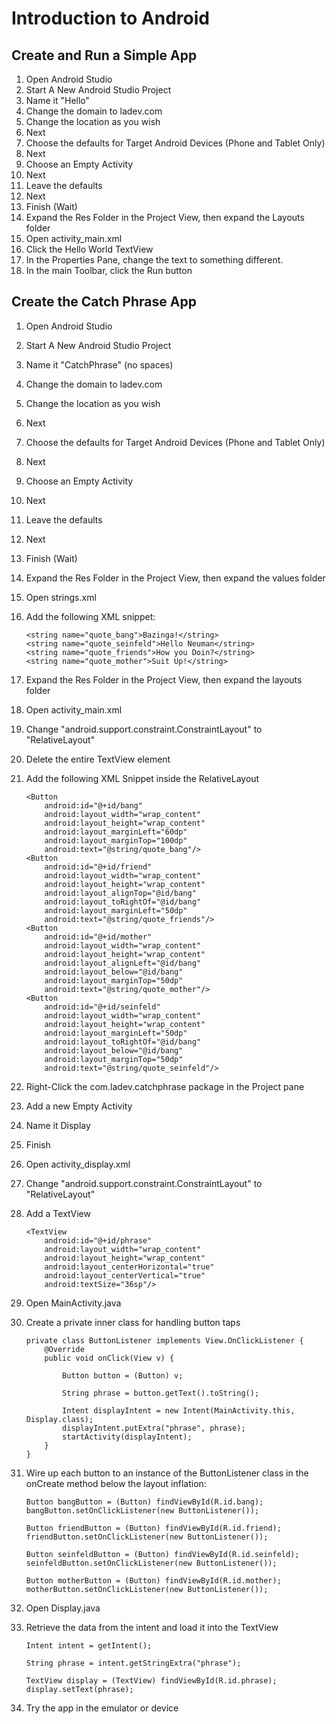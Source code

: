 # Introduction to Android

## Create and Run a Simple App
 1. Open Android Studio
 2. Start A New Android Studio Project
 3. Name it "Hello"
 4. Change the domain to ladev.com
 5. Change the location as you wish
 6. Next
 7. Choose the defaults for Target Android Devices (Phone and Tablet Only)
 8. Next
 9. Choose an Empty Activity
10. Next
11. Leave the defaults
12. Next
13. Finish (Wait)
14. Expand the Res Folder in the Project View, then expand the Layouts folder
15. Open activity_main.xml
16. Click the Hello World TextView
17. In the Properties Pane, change the text to something different.
18. In the main Toolbar, click the Run button

## Create the Catch Phrase App
 1. Open Android Studio
 2. Start A New Android Studio Project
 3. Name it "CatchPhrase" (no spaces)
 4. Change the domain to ladev.com
 5. Change the location as you wish
 6. Next
 7. Choose the defaults for Target Android Devices (Phone and Tablet Only)
 8. Next
 9. Choose an Empty Activity
10. Next
11. Leave the defaults
12. Next
13. Finish (Wait)
14. Expand the Res Folder in the Project View, then expand the values folder
15. Open strings.xml
16. Add the following XML snippet:

        <string name="quote_bang">Bazinga!</string>
        <string name="quote_seinfeld">Hello Neuman</string>
        <string name="quote_friends">How you Doin?</string>
        <string name="quote_mother">Suit Up!</string>
        
17. Expand the Res Folder in the Project View, then expand the layouts folder
18. Open activity_main.xml
19. Change "android.support.constraint.ConstraintLayout" to "RelativeLayout"
20. Delete the entire TextView element
21. Add the following XML Snippet inside the RelativeLayout

        <Button
            android:id="@+id/bang"
            android:layout_width="wrap_content"
            android:layout_height="wrap_content"
            android:layout_marginLeft="60dp"
            android:layout_marginTop="100dp"
            android:text="@string/quote_bang"/>
        <Button
            android:id="@+id/friend"
            android:layout_width="wrap_content"
            android:layout_height="wrap_content"
            android:layout_alignTop="@id/bang"
            android:layout_toRightOf="@id/bang"
            android:layout_marginLeft="50dp"
            android:text="@string/quote_friends"/>
        <Button
            android:id="@+id/mother"
            android:layout_width="wrap_content"
            android:layout_height="wrap_content"
            android:layout_alignLeft="@id/bang"
            android:layout_below="@id/bang"
            android:layout_marginTop="50dp"
            android:text="@string/quote_mother"/>
        <Button
            android:id="@+id/seinfeld"
            android:layout_width="wrap_content"
            android:layout_height="wrap_content"
            android:layout_marginLeft="50dp"
            android:layout_toRightOf="@id/bang"
            android:layout_below="@id/bang"
            android:layout_marginTop="50dp"
            android:text="@string/quote_seinfeld"/>

22. Right-Click the com.ladev.catchphrase package in the Project pane
23. Add a new Empty Activity
24. Name it Display
25. Finish
26. Open activity_display.xml
27. Change "android.support.constraint.ConstraintLayout" to "RelativeLayout"
28. Add a TextView

	    <TextView
            android:id="@+id/phrase"
            android:layout_width="wrap_content"
            android:layout_height="wrap_content"
            android:layout_centerHorizontal="true"
            android:layout_centerVertical="true"
            android:textSize="36sp"/>

29. Open MainActivity.java
30. Create a private inner class for handling button taps

        private class ButtonListener implements View.OnClickListener {
            @Override
            public void onClick(View v) {
        
                Button button = (Button) v;
        
                String phrase = button.getText().toString();
        
                Intent displayIntent = new Intent(MainActivity.this, Display.class);
                displayIntent.putExtra("phrase", phrase);
                startActivity(displayIntent);
            }
        }

31. Wire up each button to an instance of the ButtonListener class in the onCreate method below the layout inflation:

        Button bangButton = (Button) findViewById(R.id.bang);
        bangButton.setOnClickListener(new ButtonListener());

        Button friendButton = (Button) findViewById(R.id.friend);
        friendButton.setOnClickListener(new ButtonListener());

        Button seinfeldButton = (Button) findViewById(R.id.seinfeld);
        seinfeldButton.setOnClickListener(new ButtonListener());

        Button motherButton = (Button) findViewById(R.id.mother);
        motherButton.setOnClickListener(new ButtonListener());
        
32. Open Display.java
33. Retrieve the data from the intent and load it into the TextView

        Intent intent = getIntent();

        String phrase = intent.getStringExtra("phrase");

        TextView display = (TextView) findViewById(R.id.phrase);
        display.setText(phrase);
        
34. Try the app in the emulator or device